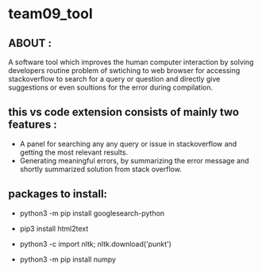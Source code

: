 # team09_tool

## ABOUT :
A software tool which improves the human computer interaction by solving developers routine problem of swtiching to web browser for accessing stackoverflow to search for a query or question and directly give suggestions or even soultions for the error during compilation.

## this vs code extension consists of mainly two features :
* A panel for searching any any query or issue in stackoverflow and getting the most relevant results.
* Generating meaningful errors, by summarizing the error message and shortly summarized solution from stack overflow.

## packages to install:

* python3 -m pip install googlesearch-python

* pip3 install html2text

* python3 -c import nltk; nltk.download('punkt')

* python3 -m pip install numpy


